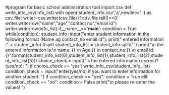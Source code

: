 #program for basic school administration tool import csv
def write_into_csv(info_list)
with open('student_info.csv','a',newline=' ')
          as csv_file:
          writer=csv.writer(csv_file)
          if cdv_file tell()==0:
          	writer.writerrow("name","age","contact no","email id")
          	writer.writerrow(info_list)
          	if__name__=='__main__':
          		condition = True
        while(condition):
        	student_info=input("enter student information in the following format (Name ag contact_no email id"):
        		print(" entered information :" + student_info)
        		#split
        student_info_list = student_info.split(' ')
        print("\n the entered information is \n name: {} \n Age:{} \n contact_no:{} \n email id:{}".format(student_info_list{0},student_info_list{1},student_info_list{2},student_info_list{3}))
        choice_check = input("is the entered information correct?(yes/no): ")
        if choice_check == 'yes':
        	write_info_csv(student_info_list)
       condition_check = input("enter(yes/no) if you want to enter information for another student: ")
       if condition_check == "yes":
       	  condition = True
       elif condition_check == "no":
       	  condition = False
     print("\n please re-enter the values! ")
       	  
